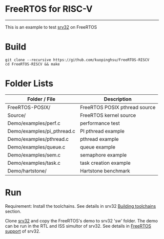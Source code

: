 # FreeRTOS for RISC-V
------------------------------------------------------------
This is an example to test <A Href="https://github.com/kuopinghsu/srv32">srv32</A> on FreeRTOS

# Build

    git clone --recursive https://github.com/kuopinghsu/FreeRTOS-RISCV
    cd FreeRTOS-RISCV && make

# Folder Lists

| Folder / File               | Description                                     |
| --------------------------- | ----------------------------------------------- |
| FreeRTOS-POSIX/             | FreeRTOS POSIX pthread source                   |
| Source/                     | FreeRTOS kernel source                          |
| Demo/examples/perf.c        | performance test                                |
| Demo/examples/pi_pthread.c  | PI pthread example                              |
| Demo/examples/pthread.c     | pthread example                                 |
| Demo/examples/queue.c       | queue example                                   |
| Demo/examples/sem.c         | semaphore example                               |
| Demo/examples/task.c        | task creation example                           |
| Demo/hartstone/             | Hartstone benchmark                             |


# Run

Requirement: Install the toolchains. See details in srv32 <A Href="https://github.com/kuopinghsu/srv32#building-toolchains">Building toolchains</A> section.

Clone <A Href="https://github.com/kuopinghsu/srv32">srv32</A> and copy the FreeRTOS's demo to srv32 'sw' folder. The demo can be run in the RTL and ISS simultor of srv32. See details in <A Href="https://github.com/kuopinghsu/srv32#freertos-support">FreeRTOS support</A> of srv32.

